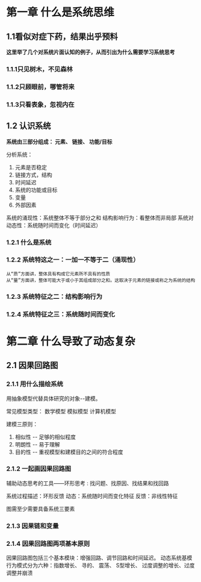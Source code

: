 
# 第一章 什么是系统思维

## 1.1看似对症下药，结果出乎预料
**这里举了几个对系统片面认知的例子，从而引出为什么需要学习系统思考**
### 1.1.1只见树木，不见森林
### 1.1.2只顾眼前，哪管将来
### 1.1.3只看表象，忽视内在

## 1.2 认识系统
**系统由三部分组成： 元素、 链接、 功能/目标**

分析系统：
1. 元素是否稳定
2. 链接方式，结构
3. 时间延迟
4. 系统的功能或目标
5. 变量
6. 外部因素


系统的涌现性：系统整体不等于部分之和
结构影响行为：看整体而非局部
系统对动态性：系统随时间而变化（时间延迟） 

### 1.2.1 什么是系统
### 1.2.2 系统特这之一：一加一不等于二（涌现性）
	从“质”方面讲，整体具有构成它元素所不具有的性质
	从“量”方面讲，整体可能大于或小于其组成部分之和。这取决于元素的链接或称之为系统的结构
### 1.2.3 系统特征之二：结构影响行为
### 1.2.4 系统特征之三：系统随时间而变化

# 第二章 什么导致了动态复杂
## 2.1 因果回路图
### 2.1.1 用什么描绘系统
用抽象模型代替具体研究的对象--建模。 

常见模型类型：
   数学模型
   模拟模型
   计算机模型

建模三原则：
   1. 相似性 -- 足够的相似程度
   2. 明朗性 -- 易于理解
   3. 目的性 -- 重视模型和建模目的之间的符合程度

### 2.1.2 一起画因果回路图
辅助动态思考的工具——环形思考 : 找问题、找原因、找结果和找回路

系统过程描述：环形反馈
	动态：系统随时间而变化特征
	反馈：非线性特征

图需至少需要具备系统三要素


### 2.1.3 因果链和变量



### 2.1.4 因果回路图两项基本原则



因果回路图包括三个基本模块：增强回路、调节回路和时间延迟。
动态系统基模行为模式分为六种：指数增长、 寻的、 震荡、 S型增长、 过度调整的增长、过度调整并崩溃







